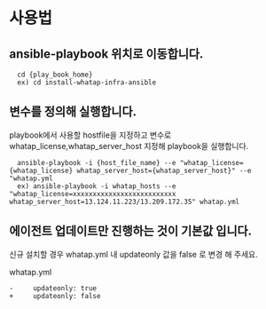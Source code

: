 # 사용법

## ansible-playbook 위치로 이동합니다.
```
  cd {play_book_home} 
  ex) cd install-whatap-infra-ansible
```

## 변수를 정의해 실행합니다. 
playbook에서 사용할 hostfile을 지정하고 변수로 whatap_license,whatap_server_host 지정해 playbook을 실행합니다.
```
  ansible-playbook -i {host_file_name} --e "whatap_license={whatap_license} whatap_server_host={whatap_server_host}" --e "whatap.yml
  ex) ansible-playbook -i whatap_hosts --e "whatap_license=xxxxxxxxxxxxxxxxxxxxxxxxxx whatap_server_host=13.124.11.223/13.209.172.35" whatap.yml
```

## 에이전트 업데이트만 진행하는 것이 기본값 입니다. 
신규 설치할 경우 whatap.yml 내 updateonly 값을 false 로 변경 해 주세요.

whatap.yml
```
-     updateonly: true
+     updateonly: false
```
